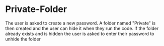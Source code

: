 # Private-Folder
The user is asked to create a new password.
A folder named "Private" is then created and the user can hide it when they run the code.
If the folder already exists and is hidden the user is asked to enter their password to unhide the folder
